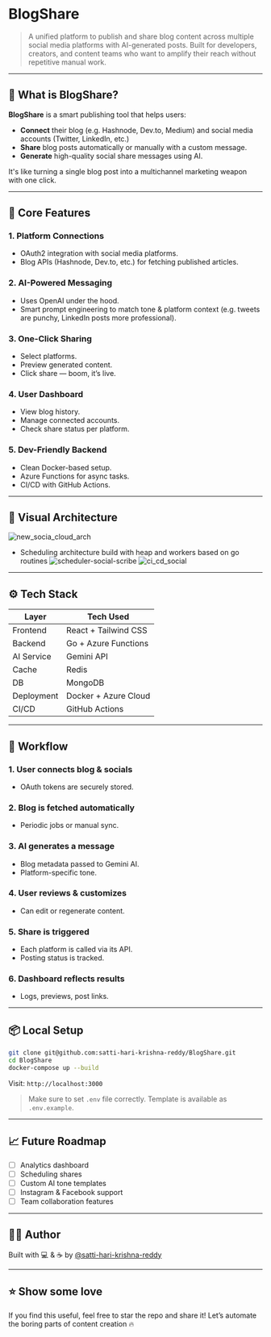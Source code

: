 # BlogShare

> A unified platform to publish and share blog content across multiple social media platforms with AI-generated posts. Built for developers, creators, and content teams who want to amplify their reach without repetitive manual work.

---

## 🚀 What is BlogShare?

**BlogShare** is a smart publishing tool that helps users:

- **Connect** their blog (e.g. Hashnode, Dev.to, Medium) and social media accounts (Twitter, LinkedIn, etc.)
- **Share** blog posts automatically or manually with a custom message.
- **Generate** high-quality social share messages using AI.

It's like turning a single blog post into a multichannel marketing weapon with one click.

---

## 🧠 Core Features

### 1. **Platform Connections**
- OAuth2 integration with social media platforms.
- Blog APIs (Hashnode, Dev.to, etc.) for fetching published articles.

### 2. **AI-Powered Messaging**
- Uses OpenAI under the hood.
- Smart prompt engineering to match tone & platform context (e.g. tweets are punchy, LinkedIn posts more professional).

### 3. **One-Click Sharing**
- Select platforms.
- Preview generated content.
- Click share — boom, it’s live.

### 4. **User Dashboard**
- View blog history.
- Manage connected accounts.
- Check share status per platform.

### 5. **Dev-Friendly Backend**
- Clean Docker-based setup.
- Azure Functions for async tasks.
- CI/CD with GitHub Actions.

---

## 📸 Visual Architecture

  ![new_socia_cloud_arch](https://github.com/user-attachments/assets/162dc992-f23d-471b-ac4a-b98275d4363e)
- Scheduling architecture build with heap and workers based on go routines
  ![scheduler-social-scribe](https://github.com/user-attachments/assets/5f320c4d-68c7-446c-b929-adce099fbddb)
  ![ci_cd_social](https://github.com/user-attachments/assets/3b83b2ff-5a02-4b12-80dd-802ca4e86909)

---

## ⚙️ Tech Stack

| Layer        | Tech Used                         |
|--------------|-----------------------------------|
| Frontend     | React + Tailwind CSS              |
| Backend      | Go + Azure Functions |
| AI Service   | Gemini API                        |
| Cache         | Redis                     |
| DB           | MongoDB                            |
| Deployment   | Docker + Azure Cloud      |
| CI/CD        | GitHub Actions                    |

---

## 🧭 Workflow

### 1. **User connects blog & socials**
- OAuth tokens are securely stored.

### 2. **Blog is fetched automatically**
- Periodic jobs or manual sync.

### 3. **AI generates a message**
- Blog metadata passed to Gemini AI.
- Platform-specific tone.

### 4. **User reviews & customizes**
- Can edit or regenerate content.

### 5. **Share is triggered**
- Each platform is called via its API.
- Posting status is tracked.

### 6. **Dashboard reflects results**
- Logs, previews, post links.

---

## 📦 Local Setup

```bash
git clone git@github.com:satti-hari-krishna-reddy/BlogShare.git
cd BlogShare
docker-compose up --build
```

Visit: `http://localhost:3000`

> Make sure to set `.env` file correctly. Template is available as `.env.example`.

---

## 📈 Future Roadmap

- [ ] Analytics dashboard
- [ ] Scheduling shares
- [ ] Custom AI tone templates
- [ ] Instagram & Facebook support
- [ ] Team collaboration features

---

## 👨‍💻 Author

Built with 💻 & ☕ by [@satti-hari-krishna-reddy](https://github.com/satti-hari-krishna-reddy)

---

## ⭐️ Show some love

If you find this useful, feel free to star the repo and share it! Let’s automate the boring parts of content creation 🔥

